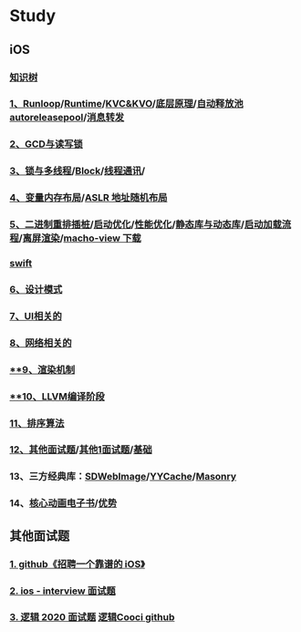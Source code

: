 # Study

## iOS
### [知识树](https://www.processon.com/view/link/5e69f598e4b07fc7a6845da5#map)
### [1、Runloop](./runloop.md)/[Runtime](./runtime.md)/[KVC&KVO](./kvckvo.md)/[底层原理](./dicengyuanli.md)/[自动释放池autoreleasepool](./autoreleasepool.md)/[消息转发](./xiaoxizhuanfa.md)
### [2、GCD与读写锁](./GCD.md)
### [3、锁与多线程](./lock.md)/[Block](./block.md)/[线程通讯](./xiancheng.md)/

### [4、变量内存布局](./neicunbuju.md)/[ASLR 地址随机布局](https://www.jianshu.com/p/94f67bb84c93?utm_campaign=hugo&utm_medium=reader_share&utm_content=note&utm_source=weixin-friends)
### [5、二进制重排插桩](erjinzhichazhuang.md)/[启动优化](./qidongyouhua.md)/[性能优化](./xingneng.md)/[静态库与动态库](./jingtaiku.md)/[启动加载流程](./start_ti.md)/[离屏渲染](./lipingxuanran.md)/[macho-view 下载](https://github.com/ifgyong/MachOView-no-crash)

### [swift](./swift.md)
### [6、设计模式](./shejimoshi.md)


### [7、UI相关的](./ui.md)

### [8、网络相关的](./network.md)

### [**9、渲染机制]()

### [**10、LLVM编译阶段](./llvm.md)
### [11、排序算法](./paixu.md)
### [12、其他面试题](media/mianshiti.pdf)/[其他1面试题](https://draveness.me/guan-yu-xie-ios-wen-ti-de-jie-da/)/[基础](jichu.md)
### 13、三方经典库：[SDWebImage](./sdwebimage.md)/[YYCache](./yycache.md)/[Masonry](./masonry.md)
### 14、[核心动画电子书](https://www.kancloud.cn/manual/ios/97759)/[优势](./youshi.md)


## 其他面试题
### [1. github《招聘一个靠谱的 iOS》](https://github.com/ifgyong/iOSInterviewQuestions)

### [2. ios - interview 面试题](https://github.com/ifgyong/iOS-Interview)

### [3. 逻辑 2020 面试题](https://github.com/ifgyong/LGiOSQuestions) [逻辑Cooci github](https://github.com/LGCooci)

<!--## flutter
### [1、局部刷新]()

### [2、三棵树]()


### [3、异步]()

### [4、流]()


### [5、获取子widget大小]()-->
